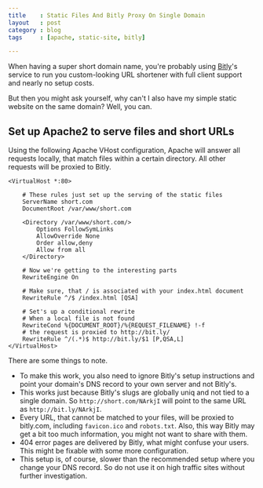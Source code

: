 ```yaml
---
title    : Static Files And Bitly Proxy On Single Domain
layout   : post
category : blog
tags     : [apache, static-site, bitly]

---
```


When having a super short domain name, you're probably using
[Bitly](http://bitly.com)'s service to run you custom-looking URL shortener with
full client support and nearly no setup costs.

But then you might ask yourself, why can't I also have my simple static website
on the same domain? Well, you can.

## Set up Apache2 to serve files and short URLs

Using the following Apache VHost configuration, Apache will answer all
requests locally, that match files within a certain directory. All other
requests will be proxied to Bitly.

    <VirtualHost *:80>

        # These rules just set up the serving of the static files
        ServerName short.com
        DocumentRoot /var/www/short.com

        <Directory /var/www/short.com/>
            Options FollowSymLinks
            AllowOverride None
            Order allow,deny
            Allow from all
        </Directory>

        # Now we're getting to the interesting parts
        RewriteEngine On

        # Make sure, that / is associated with your index.html document
        RewriteRule ^/$ /index.html [QSA]

        # Set's up a conditional rewrite
        # When a local file is not found
        RewriteCond %{DOCUMENT_ROOT}/%{REQUEST_FILENAME} !-f
        # the request is proxied to http://bit.ly/
        RewriteRule ^/(.*)$ http://bit.ly/$1 [P,QSA,L]
    </VirtualHost>

There are some things to note.

* To make this work, you also need to ignore Bitly's setup instructions and
  point your domain's DNS record to your own server and not Bitly's.
* This works just because Bitly's slugs are globally uniq and not tied to a
  single domain. So `http://short.com/NArkjI` will point to the same URL as
  `http://bit.ly/NArkjI`.
* Every URL, that cannot be matched to your files, will be proxied to bitly.com,
  including `favicon.ico` and `robots.txt`. Also, this way Bitly may get a bit
  too much information, you might not want to share with them.
* 404 error pages are delivered by Bitly, what might confuse your users. This
  might be fixable with some more configuration.
* This setup is, of course, slower than the recommended setup where you change
  your DNS record. So do not use it on high traffic sites without further
  investigation.
